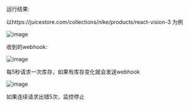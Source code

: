 运行结果:

以https://juicestore.com/collections/nike/products/react-vision-3 为例

![image](https://cdn.discordapp.com/attachments/678916771507339276/721362119534182490/unknown.png)

收到的webhook:

![image](https://cdn.discordapp.com/attachments/678916771507339276/721362154770399242/unknown.png)

每5秒请求一次库存，如果有库存变化就会发送webhook

![image](https://cdn.discordapp.com/attachments/678916771507339276/721363315665666130/unknown.png)

如果连续请求出错5次，监控停止